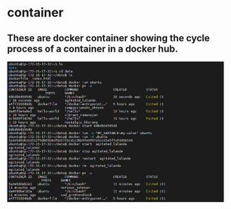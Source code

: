 # container
## These are docker container showing the cycle process of a container in a docker hub.

![doc](./IMGS/doc1.jpg)

